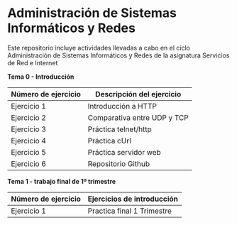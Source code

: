 # Administración de Sistemas Informáticos y Redes
Este repositorio incluye actividades llevadas a cabo en el ciclo Administración de Sistemas Informáticos y Redes de la asignatura Servicios de Red e Internet

**Tema 0 - Introducción**

| Número de ejercicio | Descripción del ejercicio |
| --- | --- |
| Ejercicio 1 | Introducción a HTTP |
| Ejercicio 2 | Comparativa entre UDP y TCP |
| Ejercicio 3 | Práctica telnet/http |
| Ejercicio 4 | Práctica cUrl |
| Ejercicio 5 | Práctica servidor web |
| Ejercicio 6 | Repositorio Github |

**Tema 1 - trabajo final de 1º trimestre**

| Número de ejercicio | Ejercicios de introducción |
| --- | --- |
| Ejercicio 1 | Practica final 1 Trimestre |


